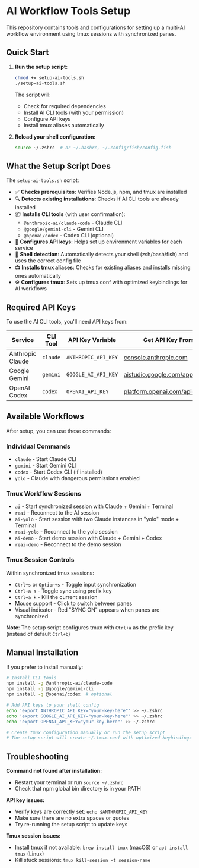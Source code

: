 # AI Workflow Tools Setup

This repository contains tools and configurations for setting up a multi-AI workflow environment using tmux sessions with synchronized panes.

## Quick Start

1. **Run the setup script:**

   ```bash
   chmod +x setup-ai-tools.sh
   ./setup-ai-tools.sh
   ```

   The script will:
   - Check for required dependencies
   - Install AI CLI tools (with your permission)
   - Configure API keys
   - Install tmux aliases automatically

2. **Reload your shell configuration:**

   ```bash
   source ~/.zshrc  # or ~/.bashrc, ~/.config/fish/config.fish
   ```

## What the Setup Script Does

The `setup-ai-tools.sh` script:

- ✅ **Checks prerequisites**: Verifies Node.js, npm, and tmux are installed
- 🔍 **Detects existing installations**: Checks if AI CLI tools are already installed
- 📦 **Installs CLI tools** (with user confirmation):
  - `@anthropic-ai/claude-code` - Claude CLI
  - `@google/gemini-cli` - Gemini CLI  
  - `@openai/codex` - Codex CLI (optional)
- 🔑 **Configures API keys**: Helps set up environment variables for each service
- 🐚 **Shell detection**: Automatically detects your shell (zsh/bash/fish) and uses the correct config file
- 📺 **Installs tmux aliases**: Checks for existing aliases and installs missing ones automatically
- ⚙️ **Configures tmux**: Sets up tmux.conf with optimized keybindings for AI workflows

## Required API Keys

To use the AI CLI tools, you'll need API keys from:

| Service | CLI Tool | API Key Variable | Get API Key From |
|---------|----------|------------------|------------------|
| Anthropic Claude | `claude` | `ANTHROPIC_API_KEY` | [console.anthropic.com](https://console.anthropic.com/) |
| Google Gemini | `gemini` | `GOOGLE_AI_API_KEY` | [aistudio.google.com/app/apikey](https://aistudio.google.com/app/apikey) |
| OpenAI Codex | `codex` | `OPENAI_API_KEY` | [platform.openai.com/api-keys](https://platform.openai.com/api-keys) |

## Available Workflows

After setup, you can use these commands:

### Individual Commands

- `claude` - Start Claude CLI
- `gemini` - Start Gemini CLI  
- `codex` - Start Codex CLI (if installed)
- `yolo` - Claude with dangerous permissions enabled

### Tmux Workflow Sessions

- `ai` - Start synchronized session with Claude + Gemini + Terminal
- `reai` - Reconnect to the AI session
- `ai-yolo` - Start session with two Claude instances in "yolo" mode + Terminal
- `reai-yolo` - Reconnect to the yolo session
- `ai-demo` - Start demo session with Claude + Gemini + Codex
- `reai-demo` - Reconnect to the demo session

### Tmux Session Controls

Within synchronized tmux sessions:

- `Ctrl+s` or `Option+s` - Toggle input synchronization
- `Ctrl+a s` - Toggle sync using prefix key
- `Ctrl+a k` - Kill the current session
- Mouse support - Click to switch between panes
- Visual indicator - Red "SYNC ON" appears when panes are synchronized

**Note**: The setup script configures tmux with `Ctrl+a` as the prefix key (instead of default `Ctrl+b`)

## Manual Installation

If you prefer to install manually:

```bash
# Install CLI tools
npm install -g @anthropic-ai/claude-code
npm install -g @google/gemini-cli
npm install -g @openai/codex  # optional

# Add API keys to your shell config
echo 'export ANTHROPIC_API_KEY="your-key-here"' >> ~/.zshrc
echo 'export GOOGLE_AI_API_KEY="your-key-here"' >> ~/.zshrc
echo 'export OPENAI_API_KEY="your-key-here"' >> ~/.zshrc

# Create tmux configuration manually or run the setup script
# The setup script will create ~/.tmux.conf with optimized keybindings
```

## Troubleshooting

**Command not found after installation:**

- Restart your terminal or run `source ~/.zshrc`
- Check that npm global bin directory is in your PATH

**API key issues:**

- Verify keys are correctly set: `echo $ANTHROPIC_API_KEY`
- Make sure there are no extra spaces or quotes
- Try re-running the setup script to update keys

**Tmux session issues:**

- Install tmux if not available: `brew install tmux` (macOS) or `apt install tmux` (Linux)
- Kill stuck sessions: `tmux kill-session -t session-name` 